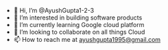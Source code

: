 - 👋 Hi, I’m @AyushGupta1-2-3
- 👀 I’m interested in building software products
- 🌱 I’m currently learning Google cloud platform
- 💞️ I’m looking to collaborate on all things Cloud
- 📫 How to reach me at ayushgupta1995@gmail.com

<!---
AyushGupta1-2-3/AyushGupta1-2-3 is a ✨ special ✨ repository because its `README.md` (this file) appears on your GitHub profile.
You can click the Preview link to take a look at your changes.
--->

